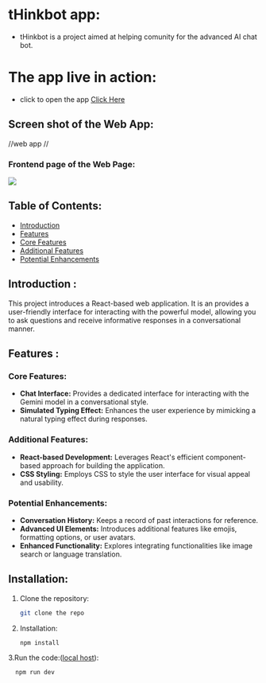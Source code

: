 # tHinkbot app:

 - tHinkbot is a project aimed at helping comunity for the advanced AI chat bot.

# The app live in action:

 - click to open the app [Click Here](https://t-h-inkbot.vercel.app/)

## Screen shot of the Web App: 

 //web app //

### Frontend page of the Web Page:

 <img src="https://utfs.io/f/mJvRnIkXEid5MKMLkTS0NRHvAfoKQiFtc7Os63hCJ5lbISa4">
 

## Table of Contents:

   - [Introduction](#introduction)
  - [Features](#features)
  - [Core Features](#core-features)
  - [Additional Features](#additional-features)
  - [Potential Enhancements](#potential-enhancements)
    

## Introduction :

This project introduces a React-based web application. It is an provides a user-friendly interface for interacting with the powerful model, allowing you to ask questions and receive informative responses in a conversational manner.

 ## Features :

### Core Features:

- **Chat Interface:** Provides a dedicated interface for interacting with the Gemini model in a conversational style.
- **Simulated Typing Effect:** Enhances the user experience by mimicking a natural typing effect during responses.


### Additional Features:

- **React-based Development:** Leverages React's efficient component-based approach for building the application.
- **CSS Styling:** Employs CSS to style the user interface for visual appeal and usability.

### Potential Enhancements:

- **Conversation History:** Keeps a record of past interactions for reference.
- **Advanced UI Elements:** Introduces additional features like emojis, formatting options, or user avatars.
- **Enhanced Functionality:** Explores integrating functionalities like image search or language translation.

## Installation:

1. Clone the repository:

   ```bash
   git clone the repo
2. Installation: 
   
   ```bash
   npm install   
 3.Run the code:([local host](http://localhost:3000)):

   ```bash
     npm run dev 

  
